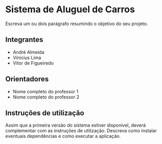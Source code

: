 # Sistema de Aluguel de Carros
Escreva um ou dois parágrafo resumindo o objetivo do seu projeto.

## Integrantes
* André Almeida
* Vinicius Lima
* Vitor de Figueiredo

## Orientadores
* Nome completo do professor 1
* Nome completo do professor 2

## Instruções de utilização
Assim que a primeira versão do sistema estiver disponível, deverá complementar com as instruções de utilização. Descreva como instalar eventuais dependências e como executar a aplicação.

